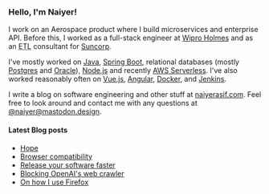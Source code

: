 ### Hello, I'm Naiyer!

I work on an Aerospace product where I build microservices and enterprise API. Before this, I worked as a full-stack engineer at [Wipro Holmes](https://www.wipro.com/holmes/) and as an <abbr title="Extract Transform Load">ETL</abbr> consultant for [Suncorp](https://www.suncorp.com.au/).

I've mostly worked on [Java](https://openjdk.java.net/), [Spring Boot](https://spring.io/projects/spring-boot), relational databases (mostly [Postgres](https://www.postgresql.org/) and [Oracle](https://www.oracle.com/database/)), [Node.js](https://nodejs.org/en/) and recently [AWS Serverless](https://aws.amazon.com/serverless/). I've also worked reasonably often on [Vue.js](https://vuejs.org/), [Angular](https://angular.io/), [Docker](https://www.docker.com/), and [Jenkins](https://www.jenkins.io/).

I write a blog on software engineering and other stuff at [naiyerasif.com](https://www.naiyerasif.com). Feel free to look around and contact me with any questions at [@naiyer@mastodon.design](https://mastodon.design/@naiyer).

#### Latest Blog posts

<!-- BLOG-POST-LIST:START -->
- [Hope](https://www.naiyerasif.com/post/2023/08/30/hope/)
- [Browser compatibility](https://www.naiyerasif.com/post/2023/08/27/browser-compatibility/)
- [Release your software faster](https://www.naiyerasif.com/post/2023/08/19/release-your-software-faster/)
- [Blocking OpenAI&#39;s web crawler](https://www.naiyerasif.com/post/2023/08/11/blocking-openais-web-crawler/)
- [On how I use Firefox](https://www.naiyerasif.com/post/2023/08/06/on-how-i-use-firefox/)
<!-- BLOG-POST-LIST:END -->
